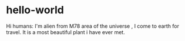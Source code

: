 # hello-world
Hi humans:
   I'm alien from M78 area of the universe , 
   I come to earth for travel. 
   It is a most beautiful plant i have ever met.
